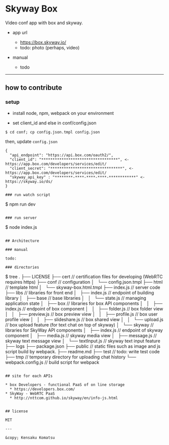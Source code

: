 # Skyway Box

Video conf app with box and skyway.

* app url
  * https://box.skyway.io/
  * todo: photo (perhaps, video)

* manual
  * todo

---

## how to contribute

### setup

* install node, npm, webpack on your environment

* set client_id and else in conf/config.json

```
$ cd conf; cp config.json.tmpl config.json
```

then, update ``config.json``

```
{
  "api_endpoint": "https://api.box.com/oauth2/",
  "client_id": "**********************************", <- https://app.box.com/developers/services/edit/
  "client_secret": "********************************", <- https://app.box.com/developers/services/edit/
  "skyway_api_key" : "********-****-****-****-************" <- https://skyway.io/ds/
}

### run watch script

```
$ npm run dev
```

### run server

```
$ node index.js
```

## Architecture

### manual

todo:

### directories

```
$ tree
.
├── LICENSE
├── cert              // certification files for developing (WebRTC requires https)
├── conf              // configuration
│   └── config.json.tmpl
├── html              // template html
│   └── skyway-box.html.tmpl
├── index.js          // server code
├── libs              // libraries for front end
│   ├── index.js        // endpoint of building library
│   ├── base            // base libraries
│   │   └── state.js      // managing application state
│   ├── box             // libraries for box API components
│   │   ├── index.js      // endpoint of box component
│   │   ├── folder.js     // box folder view
│   │   ├── preview.js    // box preview view
│   │   ├── profile.js    // box user profile view
│   │   ├── slideshare.js // box shared view
│   │   └── upload.js     // box upload feature (for text chat on top of skyway)
│   └── skyway          // libraries for SkyWay API components
│       ├── index.js      // endpoint of skyway component
│       ├── media.js      // skyway media view
│       ├── message.js    // skyway text message view
│       └── textInput.js  // skyway text input feature
├── logs
├── package.json
├── public            // static files such as image and js script build by webpack.
├── readme.md
├── test              // todo: write test code
├── tmp               // temporary directory for uploading chat history
└── webpack.config.js // build script for webpack
```

## site for each APIs

* box Developers - functional PaaS of on line storage
  * https://developers.box.com/
* SkyWay - WebRTC PaaS
  * http://nttcom.github.io/skyway/en/info-js.html


## license

MIT

---

&copy; Kensaku Komatsu
